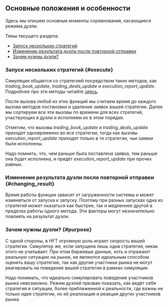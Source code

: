## Основные положения и особенности

Здесь мы опишем основные моменты соревнования, касающиеся режима *дуэли*.

Темы текущего раздела:

- [Запуск нескольких стратегий](#execute)
- [Изменение результата дуэли после повторной отправки](#changing_result)
- [Зачем нужны дуэли?](#purpose)

### Запуск нескольких стратегий {#execute}

Симуляция общается со стратегией посредством таких методов, как *trading_book_update*, *trading_deals_update* и *execution_report_update*.
Подробнее про эти методы читайте [здесь](/api/ParticipantStrategy.md).

После вызова любой из этих функций мы считаем время до каждого вызова методов постановки и удаления заявок вашей стратегии.
Далее мы сортируем все эти вызовы по времени для всех стратегий, участвующих в дуэли и исполняем их в этом порядке.

Отметим, что вызовы *trading_book_update* и *trading_deals_update* приходят одновременно во все стратегии, тогда как вызовы *execution_report_update* приходят только в те стратегии, чьи заявки были исполнены.

Надо помнить, что, чем раньше была поставлена заявка, тем раньше она будет исполнена, и придёт *execution_report_update* при прочих равных.

### Изменение результата дуэли после повторной отправки {#changing_result}

<!-- TODO(asalikhov): this may not be true in the future, but right now it is. -->
Время работы функции зависит от загруженности системы и может изменяться от запуска к запуску.
Поэтому при разных запусках одна из стратегий может оказаться как быстрее, так и медленнее другой в пределах работы одного метода.
Эти факторы могут незначительно повлиять на результат дуэли.

### Зачем нужны дуэли? {#purpose}

С одной стороны, в HFT огромную роль играет скорость вашей стратегии.
Симулятор же, если запущена лишь одна стратегия, никак этого не учитывает.
При этом биржевые данные, хоть и отражают реальную ситуацию на рынке, не являются идеальным способом оценить вашу стратегию, так как другие участники рынка не могут реагировать на поведение вашей стратегии в рамках симуляции.

Надо понимать, что идеально симулировать поведение участников рынка невозможно.
Режим дуэлей призван показать, как ведёт себя стратегия в ситуации, более приближенной к реальности, где важны не только идея стратегии, но её реализация и реакция других участников рынка.
